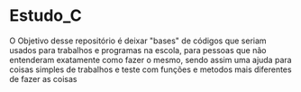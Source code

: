 # Estudo_C

O Objetivo desse repositório é deixar "bases" de códigos que seriam usados para trabalhos e programas na escola, para pessoas que não entenderam exatamente como fazer o mesmo, sendo assim uma ajuda para coisas simples de trabalhos e teste com funções e metodos mais diferentes de fazer as coisas
